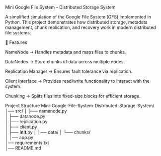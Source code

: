 Mini Google File System – Distributed Storage System

A simplified simulation of the Google File System (GFS) implemented in Python.
This project demonstrates how distributed storage, metadata management, chunk replication, and recovery work in modern distributed file systems.

🚀 Features

NameNode → Handles metadata and maps files to chunks.

DataNodes → Store chunks of data across multiple nodes.

Replication Manager → Ensures fault tolerance via replication.

Client Interface → Provides read/write functionality to interact with the system.

Chunking → Splits files into fixed-size blocks for efficient storage.



 Project Structure
Mini-Google-File-System-Distributed-Storage-System/
│── src/
│   ├── namenode.py          
│   ├── datanode.py         
│   ├── replication.py       
│   ├── client.py            
│   ├── __init__.py
│
│── data/
│   └── chunks/              
│
│── app.py                  
│── requirements.txt         
│── README.md
